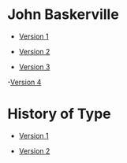 John Baskerville
================

- [Version 1](https://cathaindemelas.github.io/john_baskerville/baskerville.html)

- [Version 2](https://cathaindemelas.github.io/john_baskerville/baskerville2.html)

- [Version 3](https://cathaindemelas.github.io/john_baskerville/baskerville3.html)

-[Version 4](https://cathaindemelas.github.io/john_baskerville/baskerville4.html)



History of Type
===============

- [Version 1](https://cathaindemelas.github.io/john_baskerville/type-history.html)

- [Version 2](https://cathaindemelas.github.io/john_baskerville/type-history2.html)


